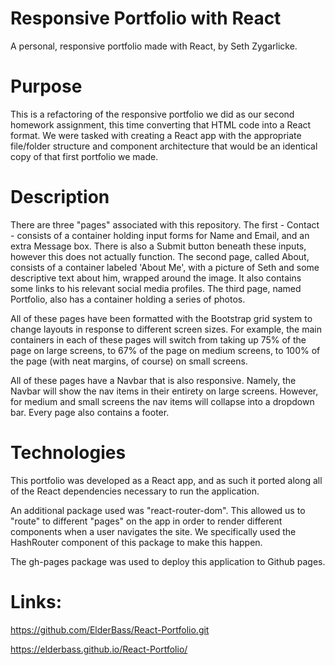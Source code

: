 # Responsive Portfolio with React

A personal, responsive portfolio made with React, by Seth Zygarlicke.

# Purpose

This is a refactoring of the responsive portfolio we did as our second homework assignment, this time converting that HTML code into a React format. We were tasked with creating a React app with the appropriate file/folder structure and component architecture that would be an identical copy of that first portfolio we made.

# Description

There are three "pages" associated with this repository. The first - Contact - consists of a container holding input forms for Name and Email, and an extra Message box. There is also a Submit button beneath these inputs, however this does not actually function. The second page, called About, consists of a container labeled 'About Me', with a picture of Seth and some descriptive text about him, wrapped around the image. It also contains some links to his relevant social media profiles. The third page, named Portfolio, also has a container holding a series of photos.

All of these pages have been formatted with the Bootstrap grid system to change layouts in response to different screen sizes. For example, the main containers in each of these pages will switch from taking up 75% of the page on large screens, to 67% of the page on medium screens, to 100% of the page (with neat margins, of course) on small screens. 

All of these pages have a Navbar that is also responsive. Namely, the Navbar will show the nav items in their entirety on large screens. However, for medium and small screens the nav items will collapse into a dropdown bar. Every page also contains a footer.

# Technologies

This portfolio was developed as a React app, and as such it ported along all of the React dependencies necessary to run the application. 

An additional package used was "react-router-dom". This allowed us to "route" to different "pages" on the app in order to render different components when a user navigates the site. We specifically used the HashRouter component of this package to make this happen.

The gh-pages package was used to deploy this application to Github pages.


# Links:

https://github.com/ElderBass/React-Portfolio.git

https://elderbass.github.io/React-Portfolio/